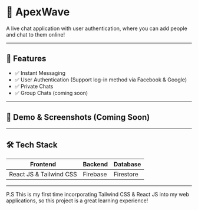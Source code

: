 # 🌊 ApexWave

A live chat application with user authentication, where you can add people and chat to them online!

---

## 🚀 Features

- ✅ Instant Messaging
- ✅ User Authentication (Support log-in method via Facebook & Google)
- ✅ Private Chats
- ✅ Group Chats (coming soon)

---

## 🎥 Demo & Screenshots (Coming Soon)

---

## 🛠️ Tech Stack

| **Frontend**            | **Backend** | **Database** |
| ----------------------- | ----------- | ------------ |
| React JS & Tailwind CSS | Firebase    | Firestore    |

---

P.S This is my first time incorporating Tailwind CSS & React JS into my web applications, so this project is a great learning experience!
